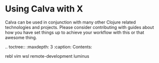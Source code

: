 # Using Calva with X

Calva can be used in conjunction with many other Clojure related technologies and projects. Please consider contributing with guides about how you have set things up to achieve your workflow with this or that awesome thing.


.. toctree::
   :maxdepth: 3
   :caption: Contents:

   rebl
   vim
   wsl
   remote-development
   luminus